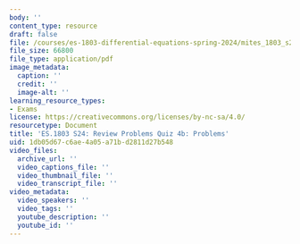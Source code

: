 ```yaml
---
body: ''
content_type: resource
draft: false
file: /courses/es-1803-differential-equations-spring-2024/mites_1803_s24_practice-quiz4b.pdf
file_size: 66800
file_type: application/pdf
image_metadata:
  caption: ''
  credit: ''
  image-alt: ''
learning_resource_types:
- Exams
license: https://creativecommons.org/licenses/by-nc-sa/4.0/
resourcetype: Document
title: 'ES.1803 S24: Review Problems Quiz 4b: Problems'
uid: 1db05d67-c6ae-4a05-a71b-d2811d27b548
video_files:
  archive_url: ''
  video_captions_file: ''
  video_thumbnail_file: ''
  video_transcript_file: ''
video_metadata:
  video_speakers: ''
  video_tags: ''
  youtube_description: ''
  youtube_id: ''
---
```

